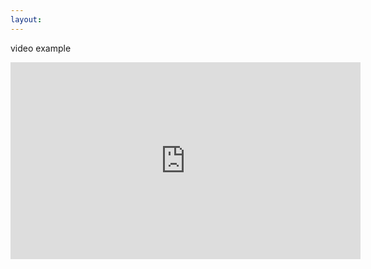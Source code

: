 ```yaml
---
layout: 
---
```


video example

<iframe width="560" height="315" src="https://www.youtube.com/embed/khySM1YBQvA" frameborder="0" allowfullscreen></iframe>


